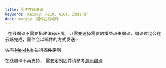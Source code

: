 ```yaml
---
title: 固件在线编译
keywords: maixpy, k210, AIOT, 边缘计算
desc: maixpy  固件在线编译
---
```


~在线编译不需要搭建编译环境，只需要选择需要的模块点击编译，编译过程会在云端完成，固件会以邮件的方式发送~

~~访问 [MaixHub](https://www.maixhub.com/onlinecompiler) 进行固件定制~~

在线编译不再支持， 需要定制固件请参考[源码编译](./compile.md)